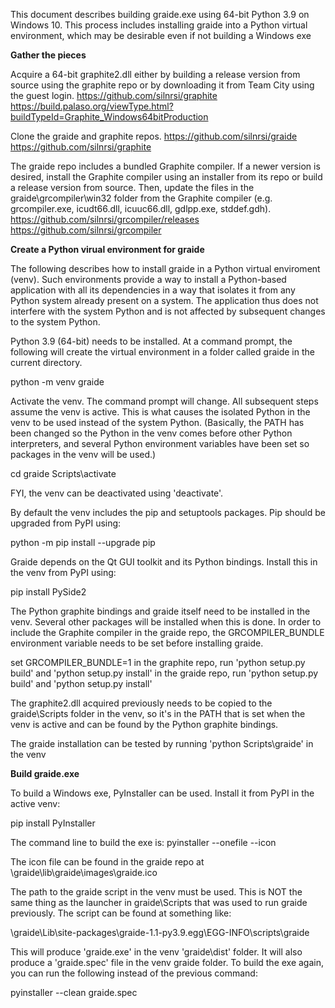 This document describes building graide.exe using 64-bit Python 3.9 on Windows 10. This process includes installing graide into a Python virtual environment, which may be desirable even if not building a Windows exe

**Gather the pieces**

Acquire a 64-bit graphite2.dll either by building a release version from source using the graphite repo or by downloading it from Team City using the guest login.
https://github.com/silnrsi/graphite
https://build.palaso.org/viewType.html?buildTypeId=Graphite_Windows64bitProduction

Clone the graide and graphite repos.
https://github.com/silnrsi/graide
https://github.com/silnrsi/graphite

The graide repo includes a bundled Graphite compiler. If a newer version is desired, install the Graphite compiler using an installer from its repo or build a release version from source. Then, update the files in the graide\grcompiler\win32 folder from the Graphite compiler (e.g. grcompiler.exe, icudt66.dll, icuuc66.dll, gdlpp.exe, stddef.gdh).
https://github.com/silnrsi/grcompiler/releases
https://github.com/silnrsi/grcompiler

**Create a Python virual environment for graide**

The following describes how to install graide in a Python virtual enviroment (venv). Such environments provide a way to install a Python-based application with all its dependencies in a way that isolates it from any Python system already present on a system. The application thus does not interfere with the system Python and is not affected by subsequent changes to the system Python. 

Python 3.9 (64-bit) needs to be installed. At a command prompt, the following will create the virtual environment in a folder called graide in the current directory.

python -m venv graide

Activate the venv. The command prompt will change. All subsequent steps assume the venv is active. This is what causes the isolated Python in the venv to be used instead of the system Python. (Basically, the PATH has been changed so the Python in the venv comes before other Python interpreters, and several Python environment variables have been set so packages in the venv will be used.)

cd graide
Scripts\activate

FYI, the venv can be deactivated using 'deactivate'.

By default the venv includes the pip and setuptools packages. Pip should be upgraded from PyPI using:

python -m pip install --upgrade pip

Graide depends on the Qt GUI toolkit and its Python bindings. Install this in the venv from PyPI using:

pip install PySide2

The Python graphite bindings and graide itself need to be installed in the venv. Several other packages will be installed when this is done. In order to include the Graphite compiler in the graide repo, the GRCOMPILER_BUNDLE environment variable needs to be set before installing graide. 

set GRCOMPILER_BUNDLE=1
in the graphite repo, run 'python setup.py build' and 'python setup.py install'
in the graide repo, run 'python setup.py build' and 'python setup.py install'

The graphite2.dll acquired previously needs to be copied to the graide\Scripts folder in the venv, so it's in the PATH that is set when the venv is active and can be found by the Python graphite bindings.

The graide installation can be tested by running 'python Scripts\graide' in the venv

**Build graide.exe**

To build a Windows exe, PyInstaller can be used. Install it from PyPI in the active venv:

pip install PyInstaller

The command line to build the exe is:
pyinstaller --onefile --icon <path to icon file in graide repo> <path to graide script in graide venv> 

The icon file can be found in the graide repo at 
<path repo folder>\graide\lib\graide\images\graide.ico 

The path to the graide script in the venv must be used. This is NOT the same thing as the launcher in graide\Scripts that was used to run graide previously. The script can be found at something like:

<path to graide venv>\graide\Lib\site-packages\graide-1.1-py3.9.egg\EGG-INFO\scripts\graide

This will produce 'graide.exe' in the venv 'graide\dist' folder. It will also produce a 'graide.spec' file in the venv graide folder. To build the exe again, you can run the following instead of the previous command:

pyinstaller --clean graide.spec 

